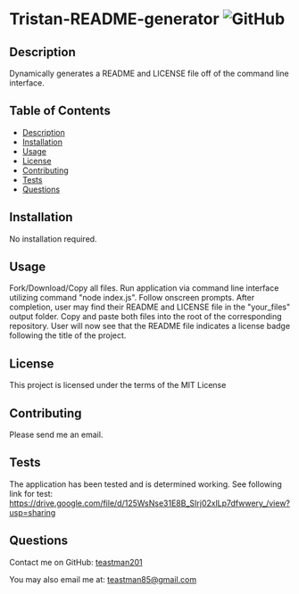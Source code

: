 # Tristan-README-generator ![GitHub](https://img.shields.io/github/license/teastman201/Tristan-README-generator?style=for-the-badge)
  
## Description
Dynamically generates a README and LICENSE file off of the command line interface.        
  
## Table of Contents
* [Description](#description)
* [Installation](#installation)
* [Usage](#usage)
* [License](#license)
* [Contributing](#contributing)
* [Tests](#tests)
* [Questions](#questions)       
  
## Installation
No installation required.
  
## Usage
Fork/Download/Copy all files. Run application via command line interface utilizing command "node index.js". Follow onscreen prompts. After completion, user may find their README and LICENSE file in the "your_files" output folder. Copy and paste both files into the root of the corresponding repository. User will now see that the README file indicates a license badge following the title of the project.
  
## License
This project is licensed under the terms of the MIT License
  
## Contributing
Please send me an email.        
  
## Tests
The application has been tested and is determined working. See following link for test:
https://drive.google.com/file/d/125WsNse31E8B_SIrj02xlLp7dfwwery_/view?usp=sharing
  
## Questions
Contact me on GitHub:
[teastman201](https://github.com/teastman201)
  
You may also email me at:
teastman85@gmail.com
